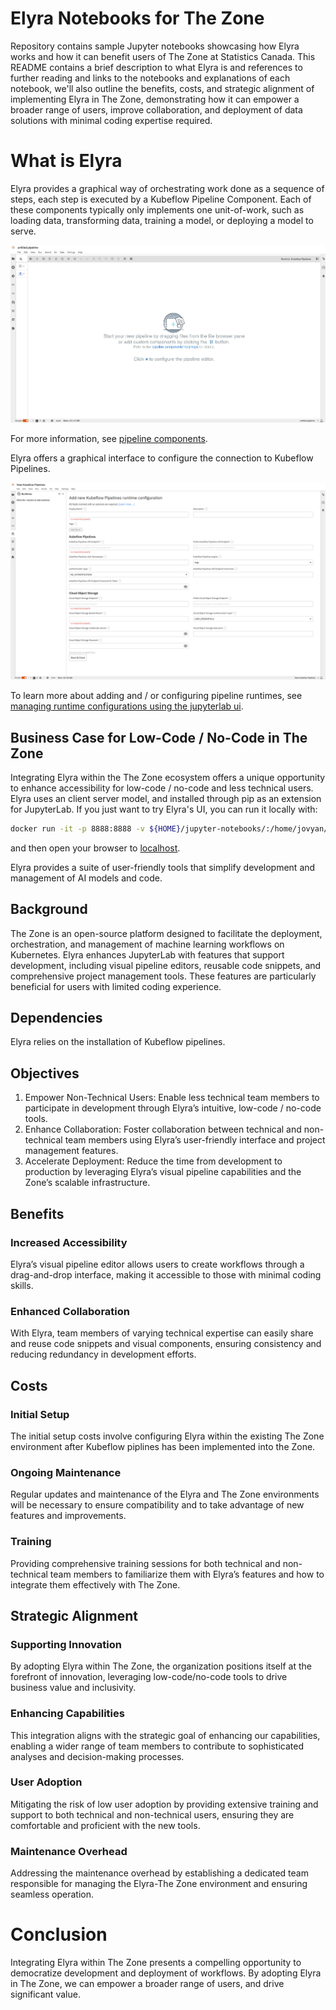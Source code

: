 Elyra Notebooks for The Zone
===

Repository contains sample Jupyter notebooks showcasing how Elyra works and how it can benefit users of The Zone at Statistics Canada. This README contains a brief description to what Elyra is and references to further reading and links to the notebooks and explanations of each notebook, we'll also outline the benefits, costs, and strategic alignment of implementing Elyra in The Zone, demonstrating how it can empower a broader range of users, improve collaboration, and deployment of data solutions with minimal coding expertise required.

# What is Elyra

Elyra provides a graphical way of orchestrating work done as a sequence of steps, each step is executed by a Kubeflow Pipeline Component. Each of these components typically only implements one unit-of-work, such as loading data, transforming data, training a model, or deploying a model to serve.

![](./images/pipeline-editor.jpg)

For more information, see [pipeline components](https://elyra.readthedocs.io/en/v3.15.0/user_guide/pipeline-components.html).

Elyra offers a graphical interface to configure the connection to Kubeflow Pipelines.

![](./images/configure-kubeflow-pipelines.png)

To learn more about adding and / or configuring pipeline runtimes, see [managing runtime configurations using the jupyterlab ui](https://elyra.readthedocs.io/en/v3.15.0/user_guide/runtime-conf.html#managing-runtime-configurations-using-the-jupyterlab-ui).

## Business Case for Low-Code / No-Code in The Zone

Integrating Elyra within the The Zone ecosystem offers a unique opportunity to enhance accessibility for low-code / no-code and less technical users. Elyra uses an client server model, and installed through pip as an extension for JupyterLab. If you just want to try Elyra's UI, you can run it locally with:

``` bash
docker run -it -p 8888:8888 -v ${HOME}/jupyter-notebooks/:/home/jovyan/work -w /home/jovyan/work elyra/elyra:latest jupyter lab --debug 

```

and then open your browser to [localhost](http://localhost:8888).


Elyra provides a suite of user-friendly tools that simplify development and management of AI models and code. 

## Background

The Zone is an open-source platform designed to facilitate the deployment, orchestration, and management of machine learning workflows on Kubernetes. Elyra enhances JupyterLab with features that support development, including visual pipeline editors, reusable code snippets, and comprehensive project management tools. These features are particularly beneficial for users with limited coding experience.

## Dependencies

Elyra relies on the installation of Kubeflow pipelines.

## Objectives

1. Empower Non-Technical Users: Enable less technical team members to participate in development through Elyra’s intuitive, low-code / no-code tools.
2. Enhance Collaboration: Foster collaboration between technical and non-technical team members using Elyra’s user-friendly interface and project management features.
3. Accelerate Deployment: Reduce the time from development to production by leveraging Elyra’s visual pipeline capabilities and the Zone’s scalable infrastructure.

## Benefits

### Increased Accessibility

Elyra’s visual pipeline editor allows users to create workflows through a drag-and-drop interface, making it accessible to those with minimal coding skills.

### Enhanced Collaboration

With Elyra, team members of varying technical expertise can easily share and reuse code snippets and visual components, ensuring consistency and reducing redundancy in development efforts.

## Costs

### Initial Setup

The initial setup costs involve configuring Elyra within the existing The Zone environment after Kubeflow piplines has been implemented into the Zone.

### Ongoing Maintenance

Regular updates and maintenance of the Elyra and The Zone environments will be necessary to ensure compatibility and to take advantage of new features and improvements.

### Training

Providing comprehensive training sessions for both technical and non-technical team members to familiarize them with Elyra’s features and how to integrate them effectively with The Zone.

## Strategic Alignment

### Supporting Innovation

By adopting Elyra within The Zone, the organization positions itself at the forefront of innovation, leveraging low-code/no-code tools to drive business value and inclusivity.

### Enhancing Capabilities

This integration aligns with the strategic goal of enhancing our capabilities, enabling a wider range of team members to contribute to sophisticated analyses and decision-making processes.

### User Adoption

Mitigating the risk of low user adoption by providing extensive training and support to both technical and non-technical users, ensuring they are comfortable and proficient with the new tools.

### Maintenance Overhead

Addressing the maintenance overhead by establishing a dedicated team responsible for managing the Elyra-The Zone environment and ensuring seamless operation.

# Conclusion

Integrating Elyra within The Zone presents a compelling opportunity to democratize development and deployment of workflows. By adopting Elyra in The Zone, we can empower a broader range of users, and drive significant value.
 
 

